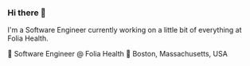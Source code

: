 ### Hi there 👋
<p>I'm a Software Engineer currently working on a little bit of everything at Folia Health.</p>

🌱 Software Engineer @ Folia Health
📍 Boston, Massachusetts, USA
